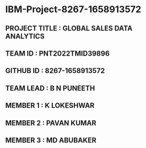 # IBM-Project-8267-1658913572
## PROJECT TITLE : GLOBAL SALES DATA ANALYTICS
## TEAM ID : PNT2022TMID39896
## GITHUB ID : 8267-1658913572
## TEAM LEAD : B N PUNEETH
## MEMBER 1 : K LOKESHWAR
## MEMBER 2 : PAVAN KUMAR
## MEMBER 3 : MD ABUBAKER
